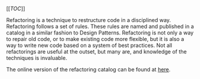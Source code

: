 [[_TOC_]]

Refactoring is a technique to restructure code in a disciplined way. Refactoring follows a set of rules. These rules are named and published in a catalog in a similar fashion to Design Patterns. Refactoring is not only a way to repair old code, or to make existing code more flexible, but it is also a way to write new code based on a system of best practices. Not all refactorings are useful at the outset, but many are, and knowledge of the techniques is invaluable.

The online version of the refactoring catalog can be found at [here](http://www.refactoring.com/catalog/index.html).